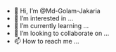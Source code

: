 - 👋 Hi, I’m @Md-Golam-Jakaria
- 👀 I’m interested in ...
- 🌱 I’m currently learning ...
- 💞️ I’m looking to collaborate on ...
- 📫 How to reach me ...

<!---
Md-Golam-Jakaria/Md-Golam-Jakaria is a ✨ special ✨ repository because its `README.md` (this file) appears on your GitHub profile.
You can click the Preview link to take a look at your changes.
--->
